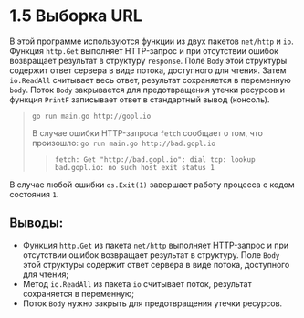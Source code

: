 # 1.5 Выборка URL

В этой программе используются функции из двух пакетов `net/http` и `io`. Функция `http.Get` выполняет HTTP-запрос и при
отсутствии ошибок возвращает результат в структуру `response`. Поле `Body` этой структуры содержит ответ сервера в виде
потока, доступного для чтения.
Затем `io.ReadAll` считывает весь ответ, результат сохраняется в переменную `body`. Поток `Body` закрывается для
предотвращения утечки ресурсов и функция `PrintF` записывает ответ в стандартный вывод (консоль).

> `go run main.go http://gopl.io`
>
> В случае ошибки HTTP-запроса `fetch` сообщает о том, что произошло:
> `go run main.go http://bad.gopl.io`
> > `fetch: Get "http://bad.gopl.io": dial tcp: lookup bad.gopl.io: no such host exit status 1`

В случае любой ошибки `os.Exit(1)` завершает работу процесса с кодом состояния `1`.

## Выводы:

* Функция `http.Get` из пакета `net/http` выполняет HTTP-запрос и при отсутствии ошибок возвращает результат в
  структуру. Поле `Body` этой структуры содержит ответ сервера в виде потока, доступного для чтения;
* Метод `io.ReadAll` из пакета `io` считывает поток, результат сохраняется в переменную;
* Поток `Body` нужно закрыть для предотвращения утечки ресурсов.